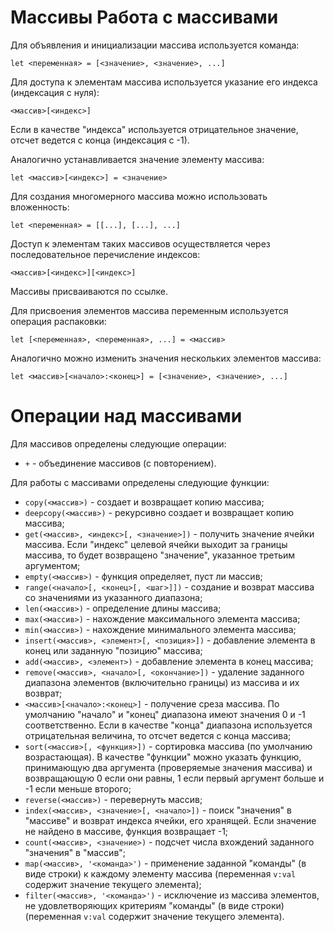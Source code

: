 Массивы
Работа с массивами
==================

Для объявления и инициализации массива используется команда:

    let <переменная> = [<значение>, <значение>, ...]

Для доступа к элементам массива используется указание его индекса (индексация с нуля):

    <массив>[<индекс>]

Если в качестве "индекса" используется отрицательное значение, отсчет ведется с конца (индексация с -1).

Аналогично устанавливается значение элементу массива:

    let <массив>[<индекс>] = <значение>

Для создания многомерного массива можно использовать вложенность:

    let <переменная> = [[...], [...], ...]

Доступ к элементам таких массивов осуществляется через последовательное перечисление индексов:

    <массив>[<индекс>][<индекс>]

Массивы присваиваются по ссылке.

Для присвоения элементов массива переменным используется операция распаковки:

    let [<переменная>, <переменная>, ...] = <массив>

Аналогично можно изменить значения нескольких элементов массива:

    let <массив>[<начало>:<конец>] = [<значение>, <значение>, ...]

Операции над массивами
======================

Для массивов определены следующие операции:

* `+` - объединение массивов (с повторением).

Для работы с массивами определены следующие функции:

* `copy(<массив>)` - создает и возвращает копию массива;
* `deepcopy(<массив>)` - рекурсивно создает и возвращает копию массива;
* `get(<массив>, <индекс>[, <значение>])` - получить значение ячейки массива. Если "индекс" целевой ячейки выходит за границы массива, то будет возвращено "значение", указанное третьим аргументом;
* `empty(<массив>)` - функция определяет, пуст ли массив;
* `range(<начало>[, <конец>[, <шаг>]])` - создание и возврат массива со значениями из указанного диапазона;
* `len(<массив>)` - определение длины массива;
* `max(<массив>)` - нахождение максимального элемента массива;
* `min(<массив>)` - нахождение минимального элемента массива;
* `insert(<массив>, <элемент>[, <позиция>])` - добавление элемента в конец или заданную "позицию" массива;
* `add(<массив>, <элемент>)` - добавление элемента в конец массива;
* `remove(<массив>, <начало>[, <окончание>])` - удаление заданного диапазона элементов (включительно границы) из массива и их возврат;
* `<массив>[<начало>:<конец>]` - получение среза массива. По умолчанию "начало" и "конец" диапазона имеют значения 0 и -1 соответственно. Если в качестве "конца" диапазона используется отрицательная величина, то отсчет ведется с конца массива;
* `sort(<массив>[, <функция>])` - сортировка массива (по умолчанию возрастающая). В качестве "функции" можно указать функцию, принимающую два аргумента (проверяемые значения массива) и возвращающую 0 если они равны, 1 если первый аргумент больше и -1 если меньше второго;
* `reverse(<массив>)` - перевернуть массив;
* `index(<массив>, <значение>[, <начало>])` - поиск "значения" в "массиве" и возврат индекса ячейки, его хранящей. Если значение не найдено в массиве, функция возвращает -1;
* `count(<массив>, <значение>)` - подсчет числа вхождений заданного "значения" в "массив";
* `map(<массив>, '<команда>')` - применение заданной "команды" (в виде строки) к каждому элементу массива (переменная `v:val` содержит значение текущего элемента);
* `filter(<массив>, '<команда>')` - исключение из массива элементов, не удовлетворяющих критериям "команды" (в виде строки) (переменная `v:val` содержит значение текущего элемента).
